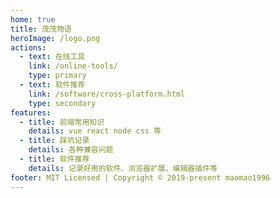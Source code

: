 ```yaml
---
home: true
title: 茂茂物语
heroImage: /logo.png
actions:
  - text: 在线工具
    link: /online-tools/
    type: primary
  - text: 软件推荐
    link: /software/cross-platform.html
    type: secondary
features:
  - title: 前端常用知识
    details: vue react node css 等
  - title: 踩坑记录
    details: 各种兼容问题
  - title: 软件推荐
    details: 记录好用的软件、浏览器扩展、编辑器插件等
footer: MIT Licensed | Copyright © 2019-present maomao1996
---
```

